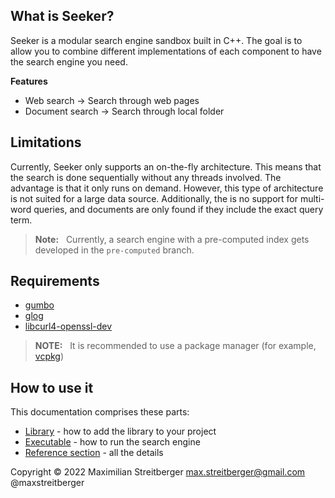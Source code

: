 <a id="top"></a>
## What is Seeker?

Seeker is a modular search engine sandbox built in C++. The goal is to allow you to combine different implementations of each component to have the search engine you need. 

**Features**
* Web search &rarr; Search through web pages
* Document search &rarr; Search through local folder

## Limitations
Currently, Seeker only supports an on-the-fly architecture. This means that the search is done sequentially without any threads involved. The advantage is that it only runs on demand. However, this type of architecture is not suited for a large data source. Additionally, the is no support for multi-word queries, and documents are only found if they include the exact query term.
> **Note:** &nbsp; Currently, a search engine with a pre-computed index gets developed in the `pre-computed` branch.

## Requirements
- [gumbo](https://github.com/google/gumbo-parser)
- [glog](https://github.com/google/glog)
- [libcurl4-openssl-dev](https://everything.curl.dev/get)
> **NOTE:** &nbsp; It is recommended to use a package manager (for example, [vcpkg](https://vcpkg.io/en/index.html))

## How to use it
This documentation comprises these parts:

* [Library](docs/library.md#top) - how to add the library to your project
* [Executable](docs/executable.md#top) - how to run the search engine
* [Reference section](docs/README.md#top) - all the details


Copyright © 2022 Maximilian Streitberger max.streitberger@gmail.com @maxstreitberger
